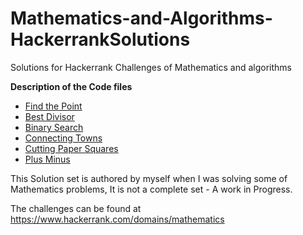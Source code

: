 # Mathematics-and-Algorithms-HackerrankSolutions

Solutions for Hackerrank Challenges of Mathematics and algorithms

**Description of the Code files**

+ [Find the Point](armyGame.py)
+ [Best Divisor](bestdivisor.py)
+ [Binary Search](BinarySearch.py)
+ [Connecting Towns](connectTowns.py)
+ [Cutting Paper Squares](cuttingSquares.py)
+ [Plus Minus](decimalPrecision.py)


This Solution set is authored by myself when I was solving some of Mathematics problems, It is not a complete set - A work in Progress. 

The challenges can be found at <https://www.hackerrank.com/domains/mathematics>
